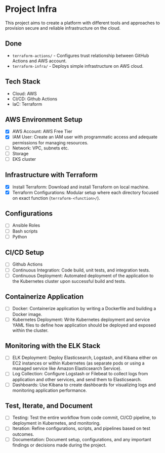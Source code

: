 # Project Infra

This project aims to create a platform with different tools and approaches to provision secure and reliable infrastructure on the cloud.

## Done

- `terraform-actions/` - Configures trust relationship between GitHub Actions and AWS account.
- `terraform-infra/` - Deploys simple infrastructure on AWS cloud.

## Tech Stack

- Cloud: AWS
- CI/CD: Github Actions
- IaC: Terraform

## AWS Environment Setup

- [x] AWS Account: AWS Free Tier
- [x] IAM User: Create an IAM user with programmatic access and adequate permissions for managing resources.
- [ ] Network: VPC, subnets etc.
- [ ] Storage
- [ ] EKS cluster

## Infrastructure with Terraform

- [x] Install Terraform: Download and install Terraform on local machine.
- [x] Terraform Configurations: Modular setup where each directory focused on exact function (`terraform-<function>/`).

## Configurations

- [ ] Ansible Roles
- [ ] Bash scripts
- [ ] Python

## CI/CD Setup

- [ ] Github Actions
- [ ] Continuous Integration: Code build, unit tests, and integration tests.
- [ ] Continuous Deployment: Automated deployment of the application to the Kubernetes cluster upon successful build and tests.

## Containerize Application

- [ ] Docker: Containerize application by writing a Dockerfile and building a Docker image.
- [ ] Kubernetes Deployment: Write Kubernetes deployment and service YAML files to define how application should be deployed and exposed within the cluster.

## Monitoring with the ELK Stack

- [ ] ELK Deployment: Deploy Elasticsearch, Logstash, and Kibana either on EC2 instances or within Kubernetes (as separate pods or using a managed service like Amazon Elasticsearch Service).
- [ ] Log Collection: Configure Logstash or Filebeat to collect logs from application and other services, and send them to Elasticsearch.
- [ ] Dashboards: Use Kibana to create dashboards for visualizing logs and monitoring application performance.

## Test, Iterate, and Document

- [ ] Testing: Test the entire workflow from code commit, CI/CD pipeline, to deployment in Kubernetes, and monitoring.
- [ ] Iteration: Refine configurations, scripts, and pipelines based on test outcomes.
- [ ] Documentation: Document setup, configurations, and any important findings or decisions made during the project.
